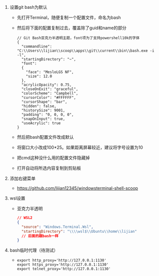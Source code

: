 1. 设置git bash为默认

     - 先打开Terminal，随便复制一个配置文件，命名为bash

     - 然后将下面的配置复制过去，覆盖除了guid和name的部分
     
       ```
       // Git Bash亚克力半透明主题，font项为了支持powershell10k的字体
       {
         "commandline": "C:\\Users\\lijian\\scoop\\apps\\git\\current\\bin\\bash.exe -i -l",
         "startingDirectory": "~",
         "font": 
         {
           "face": "MesloLGS NF",
           "size": 12.0
         },
         "acrylicOpacity": 0.75,
         "closeOnExit": "graceful",
         "colorScheme": "Campbell",
         "cursorColor": "#FFFFFF",
         "cursorShape": "bar",
         "hidden": false,
         "historySize": 9001,
         "padding": "0, 0, 0, 0",
         "snapOnInput": true,
         "useAcrylic": true
       }
       ```
     
     - 然后把bash配置文件改成默认
     
     - 将窗口大小改成100*25。如果距离屏幕较近，建议将字号设置为10
     
     - 把cmd这种没什么用的配置文件隐藏掉
     
     - 打开自动将所选内容复制到剪贴板


2. 添加右键菜单
   -  https://github.com/lijian12345/windowsterminal-shell-scoop


3. wsl设置

   - 亚克力半透明

       ```json
       // WSL2
       {
         "source": "Windows.Terminal.Wsl",
         "startingDirectory": "\\\\wsl$\\Ubuntu\\home\\lijian"
         // 后面的跟bash一样
       }
       ```


4. bash临时代理（待测试）

   - ```
     export http_proxy='http://127.0.0.1:1130'    
     export https_proxy='http://127.0.0.1:1130'
     export telnet_proxy='http://127.0.0.1:1130'
     ```

     
